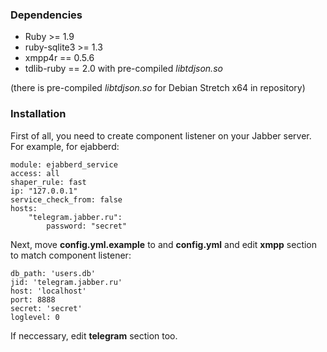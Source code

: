 ### Dependencies ###

* Ruby >= 1.9
* ruby-sqlite3 >= 1.3
* xmpp4r == 0.5.6
* tdlib-ruby == 2.0 with pre-compiled _libtdjson.so_

(there is pre-compiled _libtdjson.so_ for Debian Stretch x64 in repository)

### Installation ###

First of all, you need to create component listener on your Jabber server. 
For example, for ejabberd:

```port: 8888  
module: ejabberd_service  
access: all  
shaper_rule: fast  
ip: "127.0.0.1"  
service_check_from: false  
hosts:  
	"telegram.jabber.ru":  
		password: "secret"
```


Next, move **config.yml.example** to and **config.yml** and edit **xmpp** section to match component listener:

```
db_path: 'users.db'  
jid: 'telegram.jabber.ru'  
host: 'localhost'  
port: 8888  
secret: 'secret'  
loglevel: 0   
```

If neccessary, edit **telegram** section too. 
